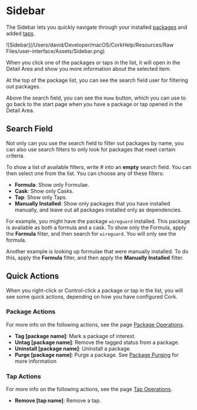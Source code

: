 # Sidebar

The Sidebar lets you quickly navigate through your installed [packages](../getting-started/main.md#basic-terms) and added [taps](../getting-started/main.md#basic-terms). 

![Sidebar](/Users/david/Developer/macOS/CorkHelp/Resources/Raw Files/user-interface/Assets/Sidebar.png)

When you click one of the packages or taps in the list, it will open in the Detail Area and show you more information about the selected item.

At the top of the package list, you can see the search field user for filtering out packages.

Above the search field, you can see the `Home` button, which you can use to go back to the start page when you have a package or tap opened in the Detail Area.

## Search Field

Not only can you use the search field to filter out packages by name, you can also use search filters to only look for packages that meet certain criteria. 

To show a list of available filters, write # into an **empty** search field. You can then select one from the list. You can choose any of these filters:

- **Formula**: Show only Formulae.
- **Cask**: Show only Casks.
- **Tap**: Show only Taps.
- **Manually Installed**: Show only packages that you have installed manually, and leave out all packages installed only as dependencies.

For example, you might have the package `wireguard` installed. This package is available as both a formula and a cask. To show only the Formula, apply the **Formula** filter, and then search for `wireguard`. You will only see the formula.

Another example is looking up formulae that were manually installed. To do this, apply the **Formula** filter, and then apply the **Manually Installed** filter.

## Quick Actions

When you right-click or Control-click a package or tap in the list, you will see some quick actions, depending on how you have configured Cork.

### Package Actions

For more info on the following actions, see the page [Package Operations](../package-operations/main.md).

- **Tag [package name]**: Mark a package of interest.
- **Untag [package name]**: Remove the tagged status from a package.
- **Uninstall [package name]**: Uninstall a package.
- **Purge [package name]**: Purge a package. See [Package Purging](../package-operations/advanced/purging.md) for more information

### Tap Actions

For more info on the following actions, see the page [Tap Operations](../tap-operations/main.md).

- **Remove [tap name]**: Remove a tap.